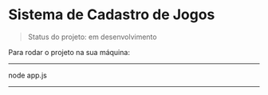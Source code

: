 <h1>Sistema de Cadastro de Jogos</h1>

>Status do projeto: em desenvolvimento

Para rodar o projeto na sua máquina:
***
node app.js
***
